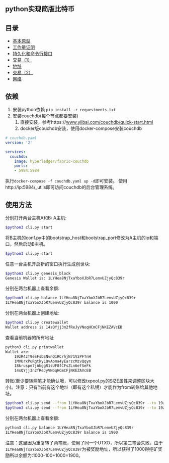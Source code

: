 ## python实现简版比特币

## 目录
* [基本原型](./docs/basic_type.md)
* [工作量证明](./docs/pow.md)
* [持久化和命令行接口](./docs/persistence-and-cli.md)
* [交易（1）](./docs/transaction.md)
* [地址](./docs/address.md)
* [交易（2）](./docs/transactions-2.md)
* [网络](./docs/network.md)

## 依赖
1. 安装python依赖
`pip install -r requestments.txt`
2. 安装couchdb(每个节点都要安装)
	1. 直接安装，参考https://www.yiibai.com/couchdb/quick-start.html
	2. docker版couchdb安装，使用docker-compose安装couchdb
```yaml
# couchdb.yaml
version: '2'

services:
  couchdb:
    image: hyperledger/fabric-couchdb
    ports:
    - 5984:5984
```
执行`docker-compose -f couchdb.yaml up -d`即可安装。
使用http://ip:5984/_utils即可访问couchdb的后台管理系统。

## 使用方法
分别打开两台主机A和B:
A主机:
```bash
$python3 cli.py start
```
将B主机的conf.py中的bootstrap_host和bootstrap_port修改为A主机的ip和端口。然后启动B主机。
```bash
$python3 cli.py start
```
任意一台主机开启新的窗口执行生成创世块:
```bash
$python3 cli.py genesis_block
Genesis Wallet is: 1LYHea8NjTxaYboXJbR7LemvUZjyQc839r
```
分别在两台机器上查看余额:
```bash
$python3 cli.py balance 1LYHea8NjTxaYboXJbR7LemvUZjyQc839r
1LYHea8NjTxaYboXJbR7LemvUZjyQc839r balance is 1000
```
分别在两台机器上创建地址:
```bash
$python3 cli.py createwallet
Wallet address is 14sQYjj3n2fReJyVNoqHCmCFjNKEZAVcEB
```
查看当前机器的所有地址
```bash
python3 cli.py printwallet
Wallet are:
	19zR4zT9eSFsbSNvnQ1RCrhjN71VzPFTnH
	1MVUrxPuRgtkyLQvAoma4yEarzcMzvQqym
	18kruspe7jAbggR1sUF8fCFsZLn6efSeFk
	14sQYjj3n2fReJyVNoqHCmCFjNKEZAVcEB
```
转账(至少要转两笔才能确认哦，可以修改txpool.py的SIZE属性来调整区块大小)。注意：只有当前有这个地址（即有这个私钥）才能作为from转账给其他地址。
```bash
$python3 cli.py send --from 1LYHea8NjTxaYboXJbR7LemvUZjyQc839r --to 19zR4zT9eSFsbSNvnQ1RCrhjN71VzPFTnH --amount 100
$python3 cli.py send --from 1LYHea8NjTxaYboXJbR7LemvUZjyQc839r --to 19zR4zT9eSFsbSNvnQ1RCrhjN71VzPFTnH --amount 100
```
分别在两台机器上查看余额:
```bash
python3 cli.py balance 1LYHea8NjTxaYboXJbR7LemvUZjyQc839r
1LYHea8NjTxaYboXJbR7LemvUZjyQc839r balance is 1900
```
注意：这里因为重复转了两笔账，使用了同一个UTXO，所以第二笔会失败，由于`1LYHea8NjTxaYboXJbR7LemvUZjyQc839r`为被奖励地址，所以获得了1000得挖矿奖励所以余额为:1000-100+1000=1900。
